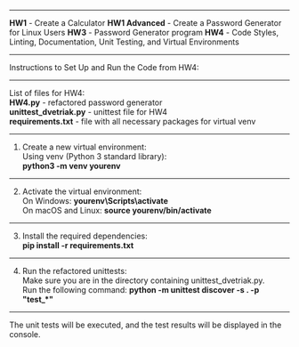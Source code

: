 _____________________________________________________________________________________
**HW1** - Create a Calculator
**HW1 Advanced** - Create a Password Generator for Linux Users
**HW3** - Password Generator program
**HW4** - Code Styles, Linting, Documentation, Unit Testing, and Virtual Environments
_____________________________________________________________________________________


Instructions to Set Up and Run the Code from HW4:
_______________________________________________________________________________________
List of files for HW4:\
**HW4.py** - refactored password generator\
**unittest_dvetriak.py** - unittest file for HW4\
**requirements.txt** - file with all necessary packages for virtual venv
_______________________________________________________________________________________
1) Create a new virtual environment:\
   Using venv (Python 3 standard library):\
   **python3 -m venv yourenv**
_______________________________________________________________________________________

2) Activate the virtual environment:\
   On Windows: **yourenv\Scripts\activate**\
   On macOS and Linux: **source yourenv/bin/activate**
_______________________________________________________________________________________
3) Install the required dependencies:\
   **pip install -r requirements.txt**
_______________________________________________________________________________________
4) Run the refactored unittests:\
   Make sure you are in the directory containing unittest_dvetriak.py.\
   Run the following command: **python -m unittest discover -s . -p "test_*"**
_______________________________________________________________________________________
The unit tests will be executed, and the test results will be displayed in the console.

